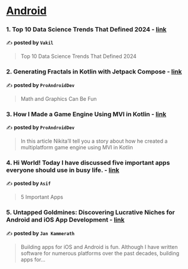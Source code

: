 
<h1><a href=https://medium.com/tag/android/recommended target="_blank" rel="noopener noreferrer">Android</a></h1>
<h3>1. Top 10 Data Science Trends That Defined 2024 - <a href="https://medium.com/@Vakil9246/top-10-data-science-trends-that-defined-2024-ad88b761a3c3" target="_blank" rel="noopener noreferrer">link</a></h3>

✍️ **posted by `Vakil`**

<blockquote>Top 10 Data Science Trends That Defined 2024</blockquote>

<h3>2. Generating Fractals in Kotlin with Jetpack Compose - <a href="https://medium.com/proandroiddev/generating-fractals-in-kotlin-with-jetpack-compose-c94bf37b39da" target="_blank" rel="noopener noreferrer">link</a></h3>

✍️ **posted by `ProAndroidDev`**

<blockquote>Math and Graphics Can Be Fun</blockquote>

<h3>3. How I Made a Game Engine Using MVI in Kotlin - <a href="https://medium.com/proandroiddev/how-i-made-a-game-engine-using-mvi-in-kotlin-4472d758ad05" target="_blank" rel="noopener noreferrer">link</a></h3>

✍️ **posted by `ProAndroidDev`**

<blockquote>In this article Nikita’ll tell you a story about how he created a multiplatform game engine using MVI in Kotlin</blockquote>

<h3>4. Hi World! Today I have discussed five important apps everyone should use in busy life. - <a href="https://medium.com/@asifmm/hi-world-today-i-have-discussed-five-important-apps-everyone-should-use-in-busy-life-c6e1c4480291" target="_blank" rel="noopener noreferrer">link</a></h3>

✍️ **posted by `Asif`**

<blockquote>5 Important Apps</blockquote>

<h3>5. Untapped Goldmines: Discovering Lucrative Niches for Android and iOS App Development - <a href="https://medium.com/@jankammerath/untapped-goldmines-discovering-lucrative-niches-for-android-and-ios-app-development-ac7b073abcfd" target="_blank" rel="noopener noreferrer">link</a></h3>

✍️ **posted by `Jan Kammerath`**

<blockquote>Building apps for iOS and Android is fun. Although I have written software for numerous platforms over the past decades, building apps for…</blockquote>

